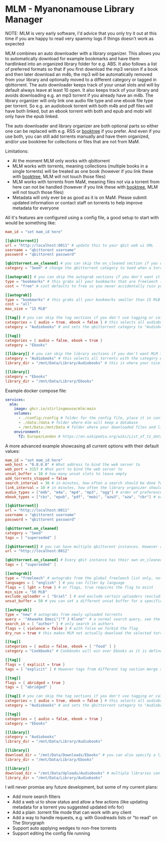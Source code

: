 # MLM - Myanonamouse Library Manager

NOTE: MLM is very early software, I'd advice that you only try it out at this time if you are happy to read very spammy logs if things doesn't work as expected

MLM combines an auto downloader with a library organizer. This allows you to automatically download for example bookmarks and have them hardlinked into an organized library folder for e.g. ABS. It also follows a list of preferred formats so that if you first download the mp3 version if a book and then later download an m4b, the mp3 will be automatically removed from your library and optionally moved to a different category or tagged in qbittorrent.
The auto downloader keeps track of your unsat slots and will by default always leave at least 10 open. It also keeps track of your library and avoids downloading e.g. an mp3 torrent if you already have an m4b.
The library organizer will only link one audio file type and one ebook file type per torrent. So e.g. an audiobook torrent with both m4b and pdf files will have both linked, but an ebook torrent with both and epub and mobi will only have the epub linked.

The auto downloader and library organizer are both optional parts so either one can be replaced with e.g. RSS or [booktree](https://github.com/myxdvz/booktree) if you prefer. And even if you use both, you can still add torrents manually and have them organized, and/or use booktree for collections or files that are not from MaM.

Limitations:
 - At the moment MLM only works with qbittorrent
 - MLM works with torrents, meaning collections (multiple books in a single torrents) will be treated as one book (however if you link these with [booktree](https://github.com/myxdvz/booktree), MLM will not touch those files)
 - MLM works with torrents from MaM, meaning files not via a torrent from here can not be handled (however if you link these with [booktree](https://github.com/myxdvz/booktree), MLM will not touch those files)
 - Metadata will only ever be as good as it is on MaM. Please submit updated information or contact staff on torrents to help improve metadata for everyone

All it's features are configured using a config file, a good setup to start with would be something like:
```toml
mam_id = "set mam_id here"

[[qbittorrent]]
url = "http://localhost:8011" # update this to your qbit web ui URL
username = "qbittorent username"
password = "qbittorent password"

[qbittorrent.on_cleaned] # you can skip the on_cleaned section if you don't want MLM to do anything in qbit when upgrading a book
category = "Seed" # change the qbittorrent category to Seed when a torrent gets replaced with a better one

[[autograb]] # you can skip the autograb sections if you don't want it to grab anything automatically
type = "bookmarks" # this grabs all your bookmarks that are freeleech (global, personal or VIP)
cost = "free" # cost defaults to free so you never accidentally ruin your ratio if you forget to set it

[[autograb]]
type = "bookmarks" # this grabs all your bookmarks smaller than 15 MiB even if they are not freeleech
cost = "all"
max_size = "15 MiB"

[[tag]] # you can skip the tag sections if you don't use tagging or categories in qbittorrent
categories = { audio = true, ebook = false } # this selects all audiobook torrents
category = "Audiobooks" # and sets the qbittorrent category to "Audiobooks"

[[tag]]
categories = { audio = false, ebook = true }
category = "Ebooks"

[[library]] # you can skip the library sections if you don't want MLM to organize a library folder for you
category = "Audiobooks" # this selects all torrents with the category Audiobooks
library_dir = "/mnt/Data/Library/Audiobooks" # this is where your nicely organized audiobooks will end up

[[library]]
category = "Ebooks"
library_dir = "/mnt/Data/Library/Ebooks"
```

Example docker compose file:
```yaml
services:
  mlm:
    image: ghcr.io/stirlingmouse/mlm:main 
    volumes:
      - ./config:/config # folder for the config file, place it in config/config.toml
      - ./data:/data # folder where mlm will keep a database
      - /mnt/Data:/mnt/Data # folder where your downloaded files and library can be accessed from
    environment:
      TZ: Europe/London # https://en.wikipedia.org/wiki/List_of_tz_database_time_zones
```

A more advanced example showcasing all current options with their default values:
```toml
mam_id = "set mam_id here"
web_host = "0.0.0.0" # What address to bind the web server to
web_port = 3157 # What port to bind the web server to
unsat_buffer = 10 # how many unsat slots to leave empty
add_torrents_stopped = false
search_interval = 30 # in minutes, how often a search should be done for the autograbs
link_interval = 10 # in minutes, how often the library organizer should query qbittorent for new torrents
audio_types = ["m4b", "m4a", "mp4", "mp3", "ogg"] # order of preference for audiobook formats, formats not in this list will not be downloaded or linked
ebook_types = ["cbz", "epub", "pdf", "mobi", "azw3", "azw", "cbr"] # order of preference for ebook formats, formats not in this list will not be downloaded or linked

[[qbittorrent]]
url = "http://localhost:8011"
username = "qbittorent username"
password = "qbittorent password"

[qbittorrent.on_cleaned]
category = "Seed"
tags = [ "superseded" ]

[[qbittorrent]] # you can have multiple qbittorent instances. However autograbbed torrents will only be added to the first one
url = "http://localhost:8012"

[qbittorrent.on_cleaned] # Every qbit instance has their own on_cleaned rules
tags = [ "superseded" ]

[[autograb]]
type = "freeleech" # autograbs from the global freeleech list only, not PF or VIP
languages = [ "english" ] # you can filter by language
flags = { lgbt = true } # or flags, true requires the flag to exist
min_size = "50 MiB"
exclude_uploader = [ "Oriel" ] # and exclude certain uploaders (excluding yourself is a good idea if you use multiple clients!)
unsat_buffer = 50 # you can set a different unsat buffer for a specific autograb if you don't want it to overwhelm your slots

[[autograb]]
type = "new" # autograbs from newly uploaded torrents
query = '"Akwaeke Emezi"|"T J Klune"' # a normal search query, see the search guide for what you can do: https://www.myanonamouse.net/guides/?gid=37729
search_in = [ "author" ] # only search in authors
flags = { violence = false } # with false we forbid the flag
dry_run = true # this makes MLM not actually download the selected torrents, only log them, for testing your search

[[tag]]
categories = { audio = false, ebook = [ "food" ] }
category = "Cookbooks" # Cookbooks will win over Ebooks as it is defined first and a torrent can only have one category

[[tag]]
flags = { explicit = true }
tags = [ "explicit" ] # However tags from different tag section merge so a torrent can get both explicit, abridged and one of the categories

[[tag]]
flags = { abridged = true }
tags = [ "abridged" ]

[[tag]] # you can skip the tag sections if you don't use tagging or categories in qbittorrent
categories = { audio = true, ebook = false } # this selects all audiobook torrents
category = "Audiobooks" # and sets the qbittorrent category to "Audiobooks"

[[tag]]
categories = { audio = false, ebook = true }
category = "Ebooks"

[[library]]
category = "Audiobooks"
library_dir = "/mnt/Data/Library/Audiobooks"

[[library]]
download_dir = "/mnt/Data/Downloads/Ebooks" # you can also specify a library using the download_dir
library_dir = "/mnt/Data/Library/Ebooks"

[[library]]
download_dir = "/mnt/Data/Uploads/Audiobooks" # multiple libraries can contribute to the same library dir, for example if you keep your own uploads separate
library_dir = "/mnt/Data/Library/Audiobooks"
```

I will never promise any future development, but some of my current plans:
- Add more search filters
- Add a web ui to show status and allow a few actions (like updating metadata for a torrent you suggested updated info for)
- Add a plain .torrent file mode that can work with any client
- Add a way to handle requests, e.g. with Goodreads lists or "to read" on The Storygraph
- Support auto applying wedges to non-free torrents
- Support editing the config file running


